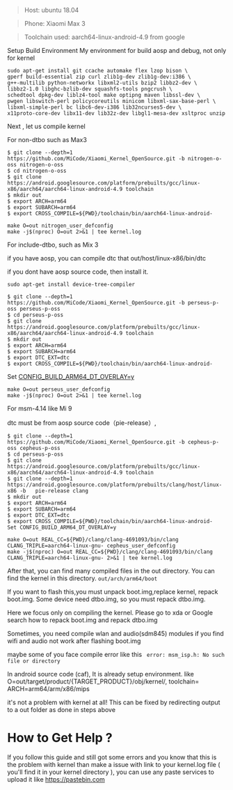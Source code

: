 > Host: ubuntu 18.04

> Phone: Xiaomi Max 3

> Toolchain used: aarch64-linux-android-4.9 from google

Setup Build Environment
My environment for build aosp and debug, not only for kernel

```
sudo apt-get install git ccache automake flex lzop bison \
gperf build-essential zip curl zlib1g-dev zlib1g-dev:i386 \
g++-multilib python-networkx libxml2-utils bzip2 libbz2-dev \
libbz2-1.0 libghc-bzlib-dev squashfs-tools pngcrush \
schedtool dpkg-dev liblz4-tool make optipng maven libssl-dev \
pwgen libswitch-perl policycoreutils minicom libxml-sax-base-perl \
libxml-simple-perl bc libc6-dev-i386 lib32ncurses5-dev \
x11proto-core-dev libx11-dev lib32z-dev libgl1-mesa-dev xsltproc unzip
```


Next , let us compile kernel

For non-dtbo such as Max3
```
$ git clone --depth=1 https://github.com/MiCode/Xiaomi_Kernel_OpenSource.git -b nitrogen-o-oss nitrogen-o-oss
$ cd nitrogen-o-oss
$ git clone https://android.googlesource.com/platform/prebuilts/gcc/linux-x86/aarch64/aarch64-linux-android-4.9 toolchain
$ mkdir out
$ export ARCH=arm64
$ export SUBARCH=arm64
$ export CROSS_COMPILE=${PWD}/toolchain/bin/aarch64-linux-android-
```
```
make O=out nitrogen_user_defconfig
make -j$(nproc) O=out 2>&1 | tee kernel.log
```

For include-dtbo, such as Mix 3

if you have aosp, you can compile dtc that out/host/linux-x86/bin/dtc

if you dont have aosp source code, then install it.

`sudo apt-get install device-tree-compiler`

```
$ git clone --depth=1 https://github.com/MiCode/Xiaomi_Kernel_OpenSource.git -b perseus-p-oss perseus-p-oss
$ cd perseus-p-oss
$ git clone https://android.googlesource.com/platform/prebuilts/gcc/linux-x86/aarch64/aarch64-linux-android-4.9 toolchain
$ mkdir out
$ export ARCH=arm64
$ export SUBARCH=arm64
$ export DTC_EXT=dtc
$ export CROSS_COMPILE=${PWD}/toolchain/bin/aarch64-linux-android-
```

Set [CONFIG_BUILD_ARM64_DT_OVERLAY=y](https://github.com/MiCode/Xiaomi_Kernel_OpenSource/blob/perseus-p-oss/arch/arm64/configs/perseus_user_defconfig#L718)

```
make O=out perseus_user_defconfig
make -j$(nproc) O=out 2>&1 | tee kernel.log
```

For msm-4.14  like Mi 9

dtc must be from aosp source code（pie-release）, 
```
$ git clone --depth=1 https://github.com/MiCode/Xiaomi_Kernel_OpenSource.git -b cepheus-p-oss cepheus-p-oss
$ cd perseus-p-oss
$ git clone https://android.googlesource.com/platform/prebuilts/gcc/linux-x86/aarch64/aarch64-linux-android-4.9 toolchain
$ git clone --depth=1 https://android.googlesource.com/platform/prebuilts/clang/host/linux-x86 -b   pie-release clang
$ mkdir out
$ export ARCH=arm64
$ export SUBARCH=arm64
$ export DTC_EXT=dtc
$ export CROSS_COMPILE=${PWD}/toolchain/bin/aarch64-linux-android-
Set CONFIG_BUILD_ARM64_DT_OVERLAY=y
```
```
make O=out REAL_CC=${PWD}/clang/clang-4691093/bin/clang CLANG_TRIPLE=aarch64-linux-gnu- cepheus_user_defconfig
make -j$(nproc) O=out REAL_CC=${PWD}/clang/clang-4691093/bin/clang CLANG_TRIPLE=aarch64-linux-gnu- 2>&1 | tee kernel.log
```

After that, you can find many compiled files in the out directory.
You can find the kernel in this directory.
`out/arch/arm64/boot`

If you want to flash this,you must unpack boot.img,replace kernel, repack boot.img.
Some device need dtbo.img, so you must repack dtbo.img.

Here we focus only on compiling the kernel.
Please go to xda or Google search how to repack boot.img and repack dtbo.img

Sometimes, you need compile wlan and audio(sdm845) modules if you find wifi and audio not work after flashing boot.img

maybe some of you face compile error like this
` error: msm_isp.h: No such file or directory`

In android source code (caf), It is already setup environment. like O=out/target/product/{TARGET_PRODUCT}/obj/kernel/,  toolchain=   ARCH=arm64/arm/x86/mips

it's not a problem with kernel at all!
This can be fixed by redirecting output to a out folder as done in steps above

# How to Get Help ?

If you follow this guide and still got some errors and you know that this is the problem with kernel than make a issue with link to your kernel.log file ( you'll find it in your kernel directory ), you can use any paste services to upload it like
https://pastebin.com